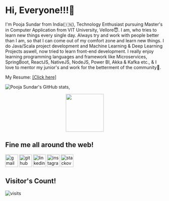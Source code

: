 # Hi, Everyone!!!👋

I'm Pooja Sundar from India(:india:), Technology Enthusiast pursuing Master's in Computer Application from VIT University, Vellore:innocent:. I am, who tries to learn new things every single day. Always try and work with people better than I am, so that I can come out of my comfort zone and learn new things. I do Java/Scala project development and Machine Learning & Deep Learning Projects aswell, now tried to learn front-end development. I really enjoy learning programming languages and framework like Microservices, SpringBoot, ReactJS, NativeJS, NodeJS, Power BI, Akka & Kafka etc., & I love to mentor my junior's and work for the betterment of the community:hugs:.

My Resume: [[Click here]](https://drive.google.com/file/d/1PGGcu7OocR0gpK-IWH_tBKNGLeLVOzbx/view?usp=drive_link)

![Pooja Sundar's GitHub stats,](https://github-readme-stats.vercel.app/api?username=poojasundar15&show_icons=true&theme=jolly)


<a href="https://github.com/exelban/stats/releases"><p align="center"><img src="https://github.com/poojasundar15/stats/raw/master/Stats/Supporting%20Files/Assets.xcassets/AppIcon.appiconset/icon_256x256.png" width="120"></p></a>


## Fine me all around the web!

[<img src='https://cdn.jsdelivr.net/npm/simple-icons@3.0.1/icons/gmail.svg' alt='gmail' height='40'>](poojasundar519@gmail.com) [<img src='https://cdn.jsdelivr.net/npm/simple-icons@3.0.1/icons/github.svg' alt='github' height='40'>](https://github.com/https://github.com/poojasundar15)  [<img src='https://cdn.jsdelivr.net/npm/simple-icons@3.0.1/icons/linkedin.svg' alt='linkedin' height='40'>](https://www.linkedin.com/in/https://www.linkedin.com/in/pooja-sundar-676023215/)  [<img src='https://cdn.jsdelivr.net/npm/simple-icons@3.0.1/icons/instagram.svg' alt='instagram' height='40'>](https://www.instagram.com/https://instagram.com/_poojasundar_?igshid=MzRlODBiNWFlZA==/)  [<img src='https://cdn.jsdelivr.net/npm/simple-icons@3.0.1/icons/stackoverflow.svg' alt='stackoverflow' height='40'>](https://stackoverflow.com/users/https://stackoverflow.com/users/17790776/pooja-sundar)  

## Visitor's Count!
<img src="https://visit-counter.vercel.app/counter.png?page=https%3A%2F%2Fgithub.com%2Fpoojasundar15&s=30&c=9905a3&bg=00000000&no=5&ff=alien&tb=&ta=" alt="visits">

